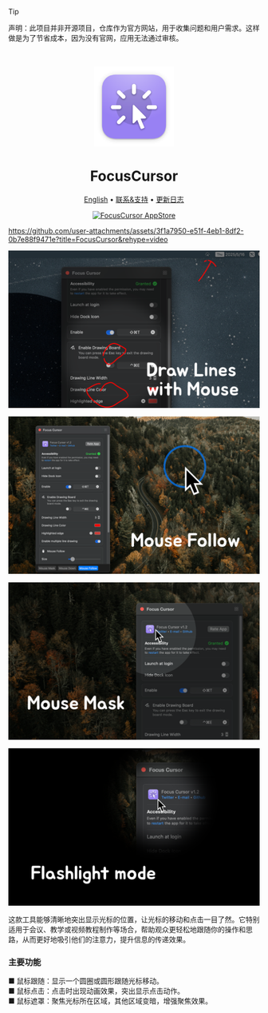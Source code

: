 <!--idoc:ignore:start-->
> [!TIP]
> 声明：此项目并非开源项目，仓库作为官方网站，用于收集问题和用户需求。这样做是为了节省成本，因为没有官网，应用无法通过审核。
<!--idoc:ignore:end-->

<div align="center">
  <br />
  <br />
  <img src="./assets/logo.png" width="160" height="160">
  <h1>
    FocusCursor
  </h1>
  <!--rehype:style=border: 0;-->
  <p>
    <a href="./README.md">English</a> • 
    <a target="_blank" href="https://github.com/jaywcjlove/focus-cursor/issues/new?template=bug_report_cn.yml">联系&支持</a> • 
    <a href="./CHANGELOG.zh.md">更新日志</a>
  </p>
  <p>
    <a target="_blank" href="https://apps.apple.com/app/FocusCursor/6743495172" title="FocusCursor for macOS">
      <img alt="FocusCursor AppStore" src="https://jaywcjlove.github.io/sb/download/macos.svg" height="51">
    </a>
  </p>
</div>

https://github.com/user-attachments/assets/3f1a7950-e51f-4eb1-8df2-0b7e88f9471e?title=FocusCursor&rehype=video

![FocusCursor 0](./assets/screenshots-0.png)

![FocusCursor 1](./assets/screenshots-1.png)

![FocusCursor 2](./assets/screenshots-2.png)

![FocusCursor 3](./assets/screenshots-3.png)

这款工具能够清晰地突出显示光标的位置，让光标的移动和点击一目了然。它特别适用于会议、教学或视频教程制作等场合，帮助观众更轻松地跟随你的操作和思路，从而更好地吸引他们的注意力，提升信息的传递效果。

### 主要功能

■ 鼠标跟随：显示一个圆圈或圆形跟随光标移动。  
■ 鼠标点击：点击时出现动画效果，突出显示点击动作。  
■ 鼠标遮罩：聚焦光标所在区域，其他区域变暗，增强聚焦效果。  

<!--version: v1.0.0-->